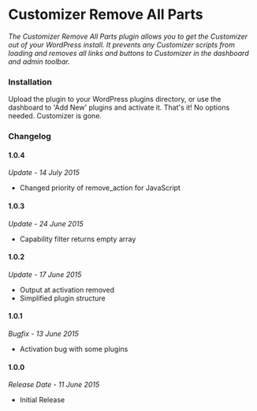 # Customizer Remove All Parts

_The Customizer Remove All Parts plugin allows you to get the Customizer out of your WordPress install. It prevents any Customizer scripts from loading and removes all links and buttons to Customizer in the dashboard and admin toolbar._

### Installation

Upload the plugin to your WordPress plugins directory, or use the dashboard to 'Add New' plugins and activate it. That's it! No options needed. Customizer is gone.

### Changelog

#### 1.0.4
*Update - 14 July 2015*

* Changed priority of remove_action for JavaScript

#### 1.0.3
*Update - 24 June 2015*

* Capability filter returns empty array

#### 1.0.2
*Update - 17 June 2015*

* Output at activation removed
* Simplified plugin structure

#### 1.0.1
*Bugfix - 13 June 2015*

* Activation bug with some plugins

#### 1.0.0
*Release Date - 11 June 2015*

* Initial Release
